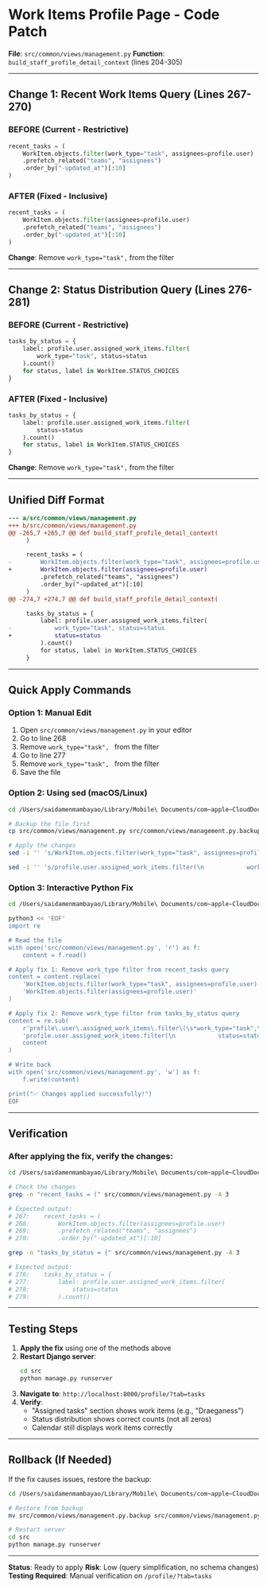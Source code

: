 # Work Items Profile Page - Code Patch

**File**: `src/common/views/management.py`
**Function**: `build_staff_profile_detail_context` (lines 204-305)

---

## Change 1: Recent Work Items Query (Lines 267-270)

### BEFORE (Current - Restrictive)
```python
recent_tasks = (
    WorkItem.objects.filter(work_type="task", assignees=profile.user)
    .prefetch_related("teams", "assignees")
    .order_by("-updated_at")[:10]
)
```

### AFTER (Fixed - Inclusive)
```python
recent_tasks = (
    WorkItem.objects.filter(assignees=profile.user)
    .prefetch_related("teams", "assignees")
    .order_by("-updated_at")[:10]
)
```

**Change**: Remove `work_type="task",` from the filter

---

## Change 2: Status Distribution Query (Lines 276-281)

### BEFORE (Current - Restrictive)
```python
tasks_by_status = {
    label: profile.user.assigned_work_items.filter(
        work_type="task", status=status
    ).count()
    for status, label in WorkItem.STATUS_CHOICES
}
```

### AFTER (Fixed - Inclusive)
```python
tasks_by_status = {
    label: profile.user.assigned_work_items.filter(
        status=status
    ).count()
    for status, label in WorkItem.STATUS_CHOICES
}
```

**Change**: Remove `work_type="task",` from the filter

---

## Unified Diff Format

```diff
--- a/src/common/views/management.py
+++ b/src/common/views/management.py
@@ -265,7 +265,7 @@ def build_staff_profile_detail_context(
     )

     recent_tasks = (
-        WorkItem.objects.filter(work_type="task", assignees=profile.user)
+        WorkItem.objects.filter(assignees=profile.user)
         .prefetch_related("teams", "assignees")
         .order_by("-updated_at")[:10]
     )
@@ -274,7 +274,7 @@ def build_staff_profile_detail_context(

     tasks_by_status = {
         label: profile.user.assigned_work_items.filter(
-            work_type="task", status=status
+            status=status
         ).count()
         for status, label in WorkItem.STATUS_CHOICES
     }
```

---

## Quick Apply Commands

### Option 1: Manual Edit
1. Open `src/common/views/management.py` in your editor
2. Go to line 268
3. Remove `work_type="task", ` from the filter
4. Go to line 277
5. Remove `work_type="task", ` from the filter
6. Save the file

### Option 2: Using sed (macOS/Linux)
```bash
cd /Users/saidamenmambayao/Library/Mobile\ Documents/com~apple~CloudDocs/BTA/OOBC/obcms

# Backup the file first
cp src/common/views/management.py src/common/views/management.py.backup

# Apply the changes
sed -i '' 's/WorkItem.objects.filter(work_type="task", assignees=profile.user)/WorkItem.objects.filter(assignees=profile.user)/g' src/common/views/management.py

sed -i '' 's/profile.user.assigned_work_items.filter(\n            work_type="task", status=status/profile.user.assigned_work_items.filter(\n            status=status/g' src/common/views/management.py
```

### Option 3: Interactive Python Fix
```bash
cd /Users/saidamenmambayao/Library/Mobile\ Documents/com~apple~CloudDocs/BTA/OOBC/obcms

python3 << 'EOF'
import re

# Read the file
with open('src/common/views/management.py', 'r') as f:
    content = f.read()

# Apply fix 1: Remove work_type filter from recent_tasks query
content = content.replace(
    'WorkItem.objects.filter(work_type="task", assignees=profile.user)',
    'WorkItem.objects.filter(assignees=profile.user)'
)

# Apply fix 2: Remove work_type filter from tasks_by_status query
content = re.sub(
    r'profile\.user\.assigned_work_items\.filter\(\s*work_type="task",\s*status=status',
    'profile.user.assigned_work_items.filter(\n            status=status',
    content
)

# Write back
with open('src/common/views/management.py', 'w') as f:
    f.write(content)

print("✅ Changes applied successfully!")
EOF
```

---

## Verification

### After applying the fix, verify the changes:

```bash
cd /Users/saidamenmambayao/Library/Mobile\ Documents/com~apple~CloudDocs/BTA/OOBC/obcms

# Check the changes
grep -n "recent_tasks = (" src/common/views/management.py -A 3

# Expected output:
# 267:    recent_tasks = (
# 268:        WorkItem.objects.filter(assignees=profile.user)
# 269:        .prefetch_related("teams", "assignees")
# 270:        .order_by("-updated_at")[:10]

grep -n "tasks_by_status = {" src/common/views/management.py -A 3

# Expected output:
# 276:    tasks_by_status = {
# 277:        label: profile.user.assigned_work_items.filter(
# 278:            status=status
# 279:        ).count()
```

---

## Testing Steps

1. **Apply the fix** using one of the methods above
2. **Restart Django server**:
   ```bash
   cd src
   python manage.py runserver
   ```
3. **Navigate to**: `http://localhost:8000/profile/?tab=tasks`
4. **Verify**:
   - "Assigned tasks" section shows work items (e.g., "Draeganess")
   - Status distribution shows correct counts (not all zeros)
   - Calendar still displays work items correctly

---

## Rollback (If Needed)

If the fix causes issues, restore the backup:

```bash
cd /Users/saidamenmambayao/Library/Mobile\ Documents/com~apple~CloudDocs/BTA/OOBC/obcms

# Restore from backup
mv src/common/views/management.py.backup src/common/views/management.py

# Restart server
cd src
python manage.py runserver
```

---

**Status**: Ready to apply
**Risk**: Low (query simplification, no schema changes)
**Testing Required**: Manual verification on `/profile/?tab=tasks`

